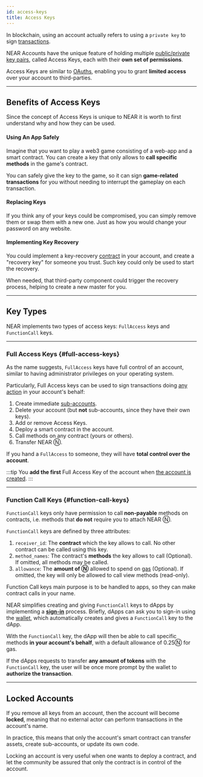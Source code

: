 ```yaml
---
id: access-keys
title: Access Keys
---
```

In blockchain, using an account actually refers to using a `private key` to sign [transactions](../transactions/overview.md).

NEAR Accounts have the unique feature of holding multiple [public/private key pairs](https://en.wikipedia.org/wiki/Public-key_cryptography),
called Access Keys, each with their **own set of permissions**.

Access Keys are similar to [OAuths](https://en.wikipedia.org/wiki/OAuth), enabling you to grant **limited access** over your account
to third-parties.

---

## Benefits of Access Keys
Since the concept of Access Keys is unique to NEAR it is worth to first understand why and how they can be used.

#### Using An App Safely
Imagine that you want to play a web3 game consisting of a web-app and a smart contract. You can create a key that only
allows to **call specific methods** in the game's contract.

You can safely give the key to the game, so it can sign **game-related transactions** for you without needing to interrupt
the gameplay on each transaction.

#### Replacing Keys
If you think any of your keys could be compromised, you can simply remove them or swap them with a new one. Just as how
you would change your password on any website.

#### Implementing Key Recovery
You could implement a key-recovery [contract](../smartcontracts/smartcontract.md) in your account, and create a
"recovery key" for someone you trust. Such key could only be used to start the recovery.

When needed, that third-party component could trigger the recovery process, helping to create a new master for you.

---

## Key Types

NEAR implements two types of access keys: `FullAccess` keys and `FunctionCall` keys.

<hr class="subsection" />

### Full Access Keys {#full-access-keys}
As the name suggests, `FullAccess` keys have full control of an account, similar to having administrator privileges on your operating system. 

Particularly, Full Access keys can be used to sign transactions doing [any action](https://nomicon.io/RuntimeSpec/Actions) in your account's behalf:

1. Create immediate [sub-accounts](account-id.md#rules-for-creating-named-accounts).
2. Delete your account (but **not** sub-accounts, since they have their own keys).
3. Add or remove Access Keys.
4. Deploy a smart contract in the account.
5. Call methods on any contract (yours or others).
6. Transfer NEAR Ⓝ.

If you hand a `FullAccess` to someone, they will have **total control over the account**.

:::tip
You **add the first** Full Access Key of the account when [the account is created](creating-accounts.md).
:::

<hr class="subsection" />

### Function Call Keys {#function-call-keys}

`FunctionCall` keys only have permission to call **non-payable** methods on contracts, i.e. methods that **do not** require you to attach NEAR Ⓝ.

`FunctionCall` keys are defined by three attributes:
1. `receiver_id`: The **contract** which the key allows to call. No other contract can be called using this key.
2. `method_names`: The contract's **methods** the key allows to call (Optional). If omitted, all methods may be called.
3. `allowance`: The **amount of Ⓝ** allowed to spend on [gas](../transactions/gas.md) (Optional). If omitted, the key will only be allowed to call view methods (read-only).

Function Call keys main purpose is to be handled to apps, so they can make contract calls in your name.

NEAR simplifies creating and giving `FunctionCall` keys to dApps by implementing a [**sign-in**](../../../2.develop/integrate/frontend.md#user-sign-in) process. Briefly, dApps
can ask you to sign-in using the [wallet](https://testnet.mynearwallet.com), which automatically creates and gives a `FunctionCall` key to the dApp.

With the `FunctionCall` key, the dApp will then be able to call specific methods **in your account's behalf**, with a default allowance of 0.25Ⓝ for gas.

If the dApps requests to transfer **any amount of tokens** with the `FunctionCall` key, the user will be once more prompt by the wallet to **authorize the transaction**.


---

## Locked Accounts
If you remove all keys from an account, then the account will become **locked**, meaning that no external actor can perform transactions in the
account's name.

In practice, this means that only the account's smart contract can transfer assets, create sub-accounts, or update its own code.

Locking an account is very useful when one wants to deploy a contract, and let the community be assured that only the contract is in control of the account.